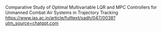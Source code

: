 Comparative Study of Optimal Multivariable LQR and MPC Controllers for Unmanned Combat Air Systems in Trajectory Tracking
https://www.ias.ac.in/article/fulltext/sadh/047/0038?utm_source=chatgpt.com
